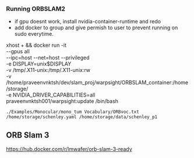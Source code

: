 
### Running ORBSLAM2

- if gpu doesnt work, install nvidia-container-runtime and redo
- add docker to group and give permish to user to prevent running on sudo everytime.


xhost + && docker run -it \
--gpus all \
--ipc=host --net=host --privileged \
-e DISPLAY=unix$DISPLAY \
-v /tmp/.X11-unix:/tmp/.X11-unix:rw \
-v /home/praveenvnktsh/dev/slam_proj/warpsight/ORBSLAM_container:/home/storage/ \
-e NVIDIA_DRIVER_CAPABILITIES=all \
praveenvnktsh001/warpsight:update /bin/bash


```
./Examples/Monocular/mono_tum Vocabulary/ORBvoc.txt /home/storage/schenley.yaml /home/storage/data/schenley_p1
```


## ORB Slam 3

https://hub.docker.com/r/lmwafer/orb-slam-3-ready